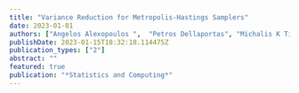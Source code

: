 ```yaml
---
title: "Variance Reduction for Metropolis-Hastings Samplers"
date: 2023-01-01
authors: ["Angelos Alexopoulos ",  "Petros Dellaportas", "Michalis K Titsias"]
publishDate: 2023-01-15T18:32:18.114475Z
publication_types: ["2"]
abstract: ""
featured: true
publication: "*Statistics and Computing*"
---
```



